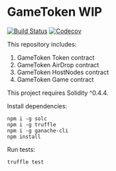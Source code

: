 # GameToken WIP
[![Build Status](https://img.shields.io/travis/AfterShockGames/CustomToken.svg?branch=master&style=flat-square)](https://travis-ci.org/AfterShockGames/CustomToken)
[![Codecov](https://img.shields.io/codecov/c/github/AfterShockGames/CustomToken.svg?style=flat-square)](https://codecov.io/gh/AfterShockGames/CustomToken)

This repository includes:

1. GameToken Token contract
2. GameToken AirDrop contract
1. GameToken HostNodes contract
3. GameToken Game contract

This project requires Solidity ^0.4.4.

Install dependencies:

    npm i -g solc
    npm i -g truffle
    npm i -g ganache-cli
    npm install

Run tests:

    truffle test

